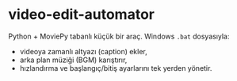 # video-edit-automator

Python + MoviePy tabanlı küçük bir araç. Windows `.bat` dosyasıyla:
- videoya zamanlı altyazı (caption) ekler,
- arka plan müziği (BGM) karıştırır,
- hızlandırma ve başlangıç/bitiş ayarlarını tek yerden yönetir.

